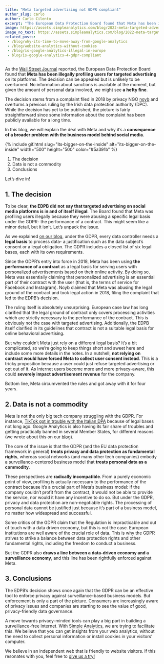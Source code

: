 ```yaml
---
title: "Meta targeted advertising not GDPR compliant"
author_slug: carlo
author: Carlo Cilento
excerpt: "The European Data Protection Board found that Meta has been illegally profiling users for targeted advertising on its platforms"
image: https://assets.simpleanalytics.com/blog/2022-meta-targeted-advertising/social-image-meta-targeted-advertising.png
image_no_text: https://assets.simpleanalytics.com/blog/2022-meta-targeted-advertising/social-image-meta-targeted-advertising.png
related_posts:
 - /blog/why-its-time-to-move-away-from-google-analytics
 - /blog/website-analytics-without-cookies
 - /blog/is-google-analytics-illegal-in-europe
 - blog/is-google-analytics-4-gdpr-compliant
---
```


As the [Wall Street Journal](https://www.wsj.com/articles/metas-targeted-ad-model-faces-restrictions-in-europe-11670335772) reported, the European Data Protection Board found that **Meta has been illegally profiling users for targeted advertising** on its platforms. The decision can be appealed but is unlikely to be overturned. No information about sanctions is available at the moment, but given the amount of personal data involved, we might see **a** **hefty fine**.

The decision stems from a complaint filed in 2018 by privacy NGO [noyb](https://noyb.eu/en/noyb-win-personalized-ads-facebook-instagram-and-whatsapp-declared-illegal) and overturns a previous ruling by the Irish data protection authority (DPC). While the decision has yet to be published, the picture is fairly straightforward since some information about the complaint has been publicly available for a long time.

In this blog, we will explain the deal with Meta and why it’s a **consequence of a broader problem with the business model behind social media**.

{% include gif.html slug="its-bigger-on-the-inside" alt="its-bigger-on-the-inside" width="500" height="500" color="#5a391b" %}

1.  The decision
2.  Data is not a commodity
3.  Conclusions

Let’s dive in!

## 1. The decision

To be clear, **the EDPB did** **not** **say that targeted advertising on social media platforms is in and of itself illegal**. The Board found that Meta was profiling users illegally because they were abusing a specific legal basis under the GDPR- the performance of a contract. This might seem like a minor detail, but it isn’t. Let’s unpack the issue.

As we explained [on our blog](https://www.simpleanalytics.com/blog/gdpr-101-legal-bases), under the GDPR, every data controller needs a **legal basis** to process data- a justification such as the data subject’s consent or a legal obligation. The GDPR includes a closed list of six legal bases, each with its own requirements.

Since the GDPR’s entry into force in 2018, Meta has been using **the performance of a contract** as a legal basis for serving users with personalized advertisements based on their online activity. By doing so, Meta was essentially claiming that personalized advertising is an essential part of their contract with the user (that is, the terms of service for Facebook and Instagram). Noyb claimed that Meta was abusing the legal ground of the contract and took legal action in 2018, filing the complaint that led to the EDPB’s decision.

The ruling itself is absolutely unsurprising. European case law has long clarified that the legal ground of contract only covers processing activities which are strictly necessary to the performance of the contract. This is obviously not the case with targeted advertising. Additionally, the EDPB itself clarified in its guidelines that contract is not a suitable legal basis for online behavioral advertising.

But why couldn’t Meta just rely on a different legal basis? It’s a bit complicated, so we’re going to keep things short and sweet here and include some more details in the notes. In a nutshell, **not relying on contract would have forced Meta to collect user consent instead**. This is a tricky proposition because a user could just refuse targeted advertising or opt out of it. As Internet users become more and more privacy-aware, this could **severely impact advertisement revenue** for the company.

Bottom line, Meta circumvented the rules and got away with it for four years.

## 2. Data is not a commodity

Meta is not the only big tech company struggling with the GDPR. For instance, [TikTok got in trouble with the Italian DPA](https://thehackernews.com/2022/07/tiktok-postpones-privacy-policy-update.html) because of legal bases not long ago. Google Analytics is also having its fair share of troubles and getting practically banned in several Member States, for different reasons (we wrote about this on our [blog](https://www.simpleanalytics.com/blog/the-complete-overview-from-101-noyb-complaints-to-banning-google-analytics)).

The core of the issue is that the GDPR (and the EU data protection framework in general) **treats privacy and data protection as fundamental rights**, whereas social networks (and many other tech companies) embody a surveillance-centered business model that **treats personal data as a commodity**.

These perspectives are **radically incompatible**. From a purely economic point of view, profiling is actually necessary to the performance of the contract because it’s a crucial part of Meta’s business model: if the company couldn’t profit from the contract, it would not be able to provide the service, nor would it have any incentive to do so. But under the GDPR, privacy and data protection are non-negotiable rights. The processing of personal data cannot be justified just because it’s part of a business model, no matter how widespread and successful.

Some critics of the GDPR claim that the Regulation is impracticable and out of touch with a data driven economy, but this is not the case. European institutions are well aware of the crucial role of data. This is why the GDPR strives to strike a balance between data protection rights and other fundamental rights, including the freedom to conduct a business.

But the GDPR also **draws a line between a data-driven economy and a surveillance economy**, and this line has been rightfully enforced against Meta.

## 3. Conclusions

The EDPB’s decision shows once again that the GDPR can be an effective tool to enforce privacy against surveillance-based business models. But enforcement is only a part of the picture. Consumers are increasingly aware of privacy issues and companies are starting to see the value of good, privacy-friendly data governance.

A move towards privacy-minded tools can play a big part in building a surveillance-free Internet. With [Simple Analytics,](https://www.simpleanalytics.com/) we are trying to facilitate this. We believe that you can get insights from your web analytics, without the need to collect personal information or install cookies in your visitors’ computer.

We believe in an independent web that is friendly to website visitors. If this resonates with you, feel free to [give us a try!](https://simpleanalytics.com/simpleanalytics.com)
